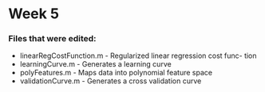 # Week 5
### Files that were edited:

- linearRegCostFunction.m - Regularized linear regression cost func-
tion
- learningCurve.m - Generates a learning curve
- polyFeatures.m - Maps data into polynomial feature space
- validationCurve.m - Generates a cross validation curve